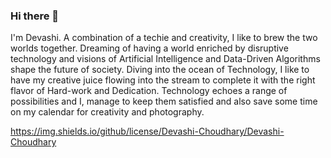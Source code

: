 ### Hi there 👋

I'm Devashi. A combination of a techie and creativity, I like to brew the two worlds together. Dreaming of having a world enriched by disruptive technology and visions of Artificial Intelligence and Data-Driven Algorithms shape the future of society. Diving into the ocean of Technology, I like to have my creative juice flowing into the stream to complete it with the right flavor of Hard-work and Dedication. Technology echoes a range of possibilities and I, manage to keep them satisfied and also save some time on my calendar for creativity and photography. 

https://img.shields.io/github/license/Devashi-Choudhary/Devashi-Choudhary
<!--
**Devashi-Choudhary/Devashi-Choudhary** is a ✨ _special_ ✨ repository because its `README.md` (this file) appears on your GitHub profile.

Here are some ideas to get you started:

- 🔭 I’m currently working on ...
- 🌱 I’m currently learning ...
- 👯 I’m looking to collaborate on ...
- 🤔 I’m looking for help with ...
- 💬 Ask me about ...
- 📫 How to reach me: ...
- 😄 Pronouns: ...
- ⚡ Fun fact: ...
-->
